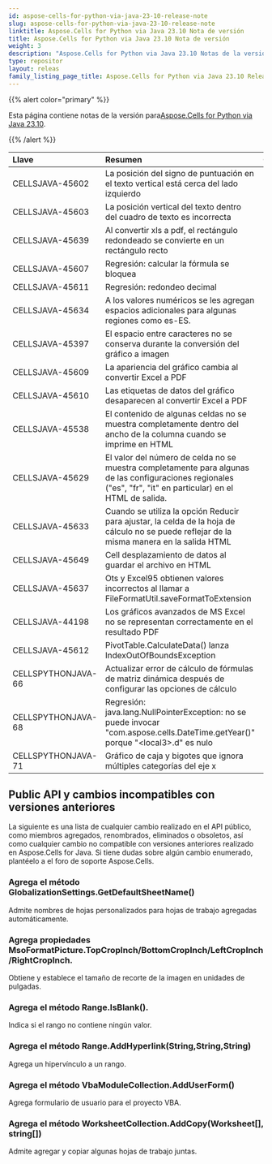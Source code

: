 ```yaml
---
id: aspose-cells-for-python-via-java-23-10-release-note
slug: aspose-cells-for-python-via-java-23-10-release-note
linktitle: Aspose.Cells for Python via Java 23.10 Nota de versión
title: Aspose.Cells for Python via Java 23.10 Nota de versión
weight: 3
description: "Aspose.Cells for Python via Java 23.10 Notas de la versión: las últimas actualizaciones y correcciones"
type: repositor
layout: releas
family_listing_page_title: Aspose.Cells for Python via Java 23.10 Release Note
---
```

{{% alert color="primary" %}}

 Esta página contiene notas de la versión para[Aspose.Cells for Python via Java 23.10](https://releases.aspose.com/cells/python-java/new-releases/aspose.cells-for-python-via-java-23.10/).

{{% /alert %}}

|**Llave**|**Resumen**|**Categoría**|
| :- | :- | :- |
|CELLSJAVA-45602|La posición del signo de puntuación en el texto vertical está cerca del lado izquierdo|
|CELLSJAVA-45603|La posición vertical del texto dentro del cuadro de texto es incorrecta|
|CELLSJAVA-45639|Al convertir xls a pdf, el rectángulo redondeado se convierte en un rectángulo recto|
|CELLSJAVA-45607|Regresión: calcular la fórmula se bloquea|
|CELLSJAVA-45611|Regresión: redondeo decimal|
|CELLSJAVA-45634|A los valores numéricos se les agregan espacios adicionales para algunas regiones como es-ES.|
|CELLSJAVA-45397| El espacio entre caracteres no se conserva durante la conversión del gráfico a imagen|
|CELLSJAVA-45609| La apariencia del gráfico cambia al convertir Excel a PDF|
|CELLSJAVA-45610| Las etiquetas de datos del gráfico desaparecen al convertir Excel a PDF|
|CELLSJAVA-45538| El contenido de algunas celdas no se muestra completamente dentro del ancho de la columna cuando se imprime en HTML|
|CELLSJAVA-45629|El valor del número de celda no se muestra completamente para algunas de las configuraciones regionales ("es", "fr", "it" en particular) en el HTML de salida.|
|CELLSJAVA-45633|Cuando se utiliza la opción Reducir para ajustar, la celda de la hoja de cálculo no se puede reflejar de la misma manera en la salida HTML|
|CELLSJAVA-45649|Cell desplazamiento de datos al guardar el archivo en HTML|
|CELLSJAVA-45637|Ots y Excel95 obtienen valores incorrectos al llamar a FileFormatUtil.saveFormatToExtension|
|CELLSJAVA-44198|Los gráficos avanzados de MS Excel no se representan correctamente en el resultado PDF|
|CELLSJAVA-45612|PivotTable.CalculateData() lanza IndexOutOfBoundsException|
|CELLSPYTHONJAVA-66|Actualizar error de cálculo de fórmulas de matriz dinámica después de configurar las opciones de cálculo|
|CELLSPYTHONJAVA-68|Regresión: java.lang.NullPointerException: no se puede invocar "com.aspose.cells.DateTime.getYear()" porque "\<local3\>.d" es nulo|
|CELLSPYTHONJAVA-71|Gráfico de caja y bigotes que ignora múltiples categorías del eje x|

##  **Public API y cambios incompatibles con versiones anteriores**

La siguiente es una lista de cualquier cambio realizado en el API público, como miembros agregados, renombrados, eliminados o obsoletos, así como cualquier cambio no compatible con versiones anteriores realizado en Aspose.Cells for Java. Si tiene dudas sobre algún cambio enumerado, plantéelo a el foro de soporte Aspose.Cells.

###  **Agrega el método GlobalizationSettings.GetDefaultSheetName()**

Admite nombres de hojas personalizados para hojas de trabajo agregadas automáticamente.

###  **Agrega propiedades MsoFormatPicture.TopCropInch/BottomCropInch/LeftCropInch/RightCropInch.**

Obtiene y establece el tamaño de recorte de la imagen en unidades de pulgadas.

###  **Agrega el método Range.IsBlank().**

Indica si el rango no contiene ningún valor.

###  **Agrega el método Range.AddHyperlink(String,String,String)**

Agrega un hipervínculo a un rango.

###  **Agrega el método VbaModuleCollection.AddUserForm()**

Agrega formulario de usuario para el proyecto VBA.

###  **Agrega el método WorksheetCollection.AddCopy(Worksheet[], string[])**

 Admite agregar y copiar algunas hojas de trabajo juntas.
